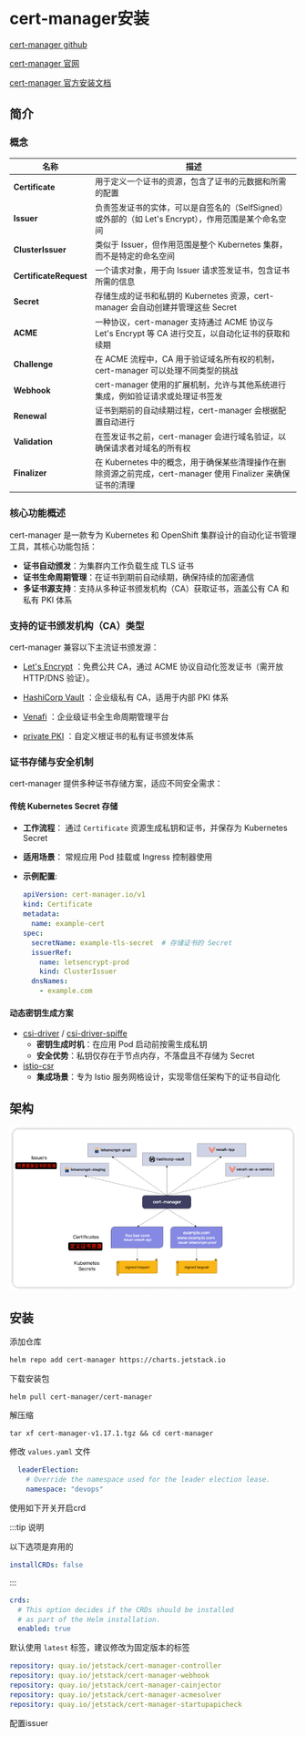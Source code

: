 # cert-manager安装

[cert-manager github](https://github.com/cert-manager/cert-manager)

[cert-manager 官网](https://cert-manager.io/)

[cert-manager 官方安装文档](https://cert-manager.io/docs/installation/)



## 简介

### 概念

| 名称                   | 描述                                                         |
| ---------------------- | ------------------------------------------------------------ |
| **Certificate**        | 用于定义一个证书的资源，包含了证书的元数据和所需的配置       |
| **Issuer**             | 负责签发证书的实体，可以是自签名的（SelfSigned）或外部的（如 Let's Encrypt），作用范围是某个命名空间 |
| **ClusterIssuer**      | 类似于 Issuer，但作用范围是整个 Kubernetes 集群，而不是特定的命名空间 |
| **CertificateRequest** | 一个请求对象，用于向 Issuer 请求签发证书，包含证书所需的信息 |
| **Secret**             | 存储生成的证书和私钥的 Kubernetes 资源，cert-manager 会自动创建并管理这些 Secret |
| **ACME**               | 一种协议，cert-manager 支持通过 ACME 协议与 Let's Encrypt 等 CA 进行交互，以自动化证书的获取和续期 |
| **Challenge**          | 在 ACME 流程中，CA 用于验证域名所有权的机制，cert-manager 可以处理不同类型的挑战 |
| **Webhook**            | cert-manager 使用的扩展机制，允许与其他系统进行集成，例如验证请求或处理证书签发 |
| **Renewal**            | 证书到期前的自动续期过程，cert-manager 会根据配置自动进行    |
| **Validation**         | 在签发证书之前，cert-manager 会进行域名验证，以确保请求者对域名的所有权 |
| **Finalizer**          | 在 Kubernetes 中的概念，用于确保某些清理操作在删除资源之前完成，cert-manager 使用 Finalizer 来确保证书的清理 |





### 核心功能概述

cert-manager 是一款专为 Kubernetes 和 OpenShift 集群设计的自动化证书管理工具，其核心功能包括：

- **证书自动颁发**：为集群内工作负载生成 TLS 证书
- **证书生命周期管理**：在证书到期前自动续期，确保持续的加密通信
- **多证书源支持**：支持从多种证书颁发机构（CA）获取证书，涵盖公有 CA 和私有 PKI 体系



### **支持的证书颁发机构（CA）类型**

cert-manager 兼容以下主流证书颁发源：

-  [Let's Encrypt](https://cert-manager.io/docs/configuration/acme/) ：免费公共 CA，通过 ACME 协议自动化签发证书（需开放 HTTP/DNS 验证）。

- [HashiCorp Vault](https://cert-manager.io/docs/configuration/vault/) ：企业级私有 CA，适用于内部 PKI 体系
- [Venafi](https://cert-manager.io/docs/configuration/venafi/) ：企业级证书全生命周期管理平台
- [private PKI](https://cert-manager.io/docs/configuration/ca/) ：自定义根证书的私有证书颁发体系



### 证书存储与安全机制

cert-manager 提供多种证书存储方案，适应不同安全需求：

#### 传统 Kubernetes Secret 存储

- **工作流程**：
  通过 `Certificate` 资源生成私钥和证书，并保存为 Kubernetes Secret

- **适用场景**：
  常规应用 Pod 挂载或 Ingress 控制器使用

- **示例配置**:

  ```yaml
  apiVersion: cert-manager.io/v1
  kind: Certificate
  metadata:
    name: example-cert
  spec:
    secretName: example-tls-secret  # 存储证书的 Secret
    issuerRef:
      name: letsencrypt-prod
      kind: ClusterIssuer
    dnsNames:
      - example.com
  ```





#### 动态密钥生成方案

- [csi-driver](https://cert-manager.io/docs/usage/csi-driver/) / [csi-driver-spiffe](https://cert-manager.io/docs/usage/csi-driver-spiffe/)
  - **密钥生成时机**：在应用 Pod 启动前按需生成私钥
  - **安全优势**：私钥仅存在于节点内存，不落盘且不存储为 Secret
- [istio-csr](https://cert-manager.io/docs/usage/istio-csr/)
  - **集成场景**：专为 Istio 服务网格设计，实现零信任架构下的证书自动化





## 架构



![iShot_2025-04-27_18.55.15](https://raw.githubusercontent.com/pptfz/picgo-images/master/img/iShot_2025-04-27_18.55.15.png)









## 安装







添加仓库

```sh
helm repo add cert-manager https://charts.jetstack.io
```



下载安装包

```shell
helm pull cert-manager/cert-manager
```



解压缩

```shell
tar xf cert-manager-v1.17.1.tgz && cd cert-manager
```



修改 `values.yaml` 文件

```yaml
  leaderElection:
    # Override the namespace used for the leader election lease.
    namespace: "devops"
```





使用如下开关开启crd

:::tip 说明

以下选项是弃用的

```yaml
installCRDs: false
```

:::

```yaml
crds:
  # This option decides if the CRDs should be installed
  # as part of the Helm installation.
  enabled: true
```



默认使用 `latest` 标签，建议修改为固定版本的标签

```yaml
repository: quay.io/jetstack/cert-manager-controller
repository: quay.io/jetstack/cert-manager-webhook
repository: quay.io/jetstack/cert-manager-cainjector
repository: quay.io/jetstack/cert-manager-acmesolver
repository: quay.io/jetstack/cert-manager-startupapicheck
```





配置issuer

